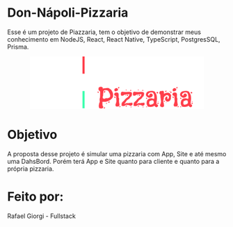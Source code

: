# Don-Nápoli-Pizzaria
Esse é um projeto de Piazzaria, tem o objetivo de demonstrar meus conhecimento em NodeJS, React, React Native, TypeScript, PostgresSQL, Prisma.

<div align="center" width="600px">
  <img alt="Logo Don-Napoli-Pizzaria" src="https://github.com/devraffles/Don-Napoli-Pizzaria/blob/main/IMG-README/logo-Pizzaria-completa-white.svg" width="400px" heght="400px"/>
</div>

# Objetivo
A proposta desse projeto é simular uma pizzaria com App, Site e até mesmo uma DahsBord. Porém terá App e Site quanto para cliente e quanto para a própria pizzaria. 

# Feito por:
Rafael Giorgi - Fullstack

